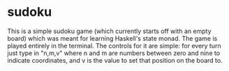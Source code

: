 # sudoku
This is a simple sudoku game (which currently starts off with an empty board) which was meant for learning Haskell's state monad.
The game is played entirely in the terminal. The controls for it are simple: for every turn just type in "n,m,v" where n and m are numbers between zero and nine to indicate coordinates, and v is the value to set that position on the board to.

